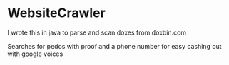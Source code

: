 # WebsiteCrawler
I wrote this in java to parse and scan doxes from doxbin.com

Searches for pedos with proof and a phone number for easy cashing out with google voices
